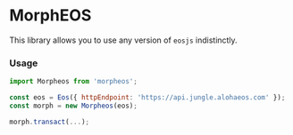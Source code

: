 # MorphEOS

This library allows you to use any version of `eosjs` indistinctly.


### Usage

```js
import Morpheos from 'morpheos';

const eos = Eos({ httpEndpoint: 'https://api.jungle.alohaeos.com' });
const morph = new Morpheos(eos);

morph.transact(...);

```